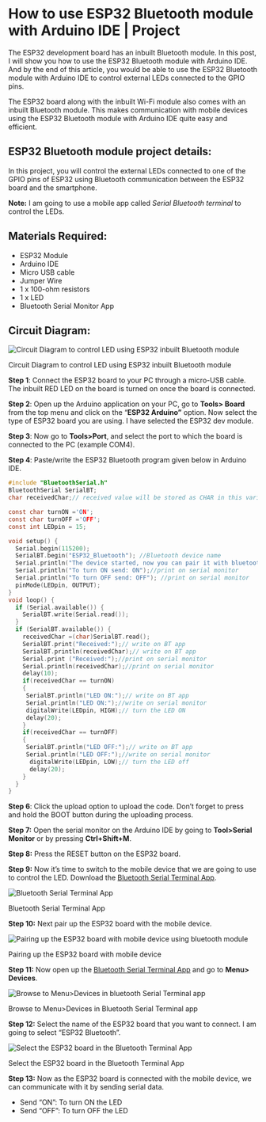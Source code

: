# How to use ESP32 Bluetooth module with Arduino IDE | Project

The ESP32 development board has an inbuilt Bluetooth module. In this post, I will show you how to use the  ESP32 Bluetooth module with Arduino IDE. And by the end of this article, you would be able to use the ESP32 Bluetooth module with Arduino IDE to control external LEDs connected to the GPIO pins.

The ESP32 board along with the inbuilt Wi-Fi module also comes with an inbuilt Bluetooth module. This makes communication with mobile devices using the ESP32 Bluetooth module with Arduino IDE quite easy and efficient.

## ESP32 Bluetooth module project details:

In this project, you will  control the external LEDs  connected to one of the GPIO pins of ESP32 using Bluetooth communication  between the ESP32 board and the smartphone.

**Note:**  I am going to use a mobile app called  _Serial Bluetooth terminal_  to control the LEDs.

## **Materials Required:**

-   ESP32 Module
-   Arduino IDE
-   Micro USB cable
-   Jumper Wire
-   1 x 100-ohm resistors
-   1 x LED
-   Bluetooth Serial Monitor App

## **Circuit Diagram:**

![Circuit Diagram to control LED using ESP32 inbuilt Bluetooth module](https://www.etechnophiles.com/wp-content/uploads/2021/04/circuit2.jpg?ezimgfmt=rs:411x481/rscb40/ng:webp/ngcb40)

Circuit Diagram to control LED using ESP32 inbuilt Bluetooth module

**Step 1**:  Connect the ESP32 board to your PC through a micro-USB cable. The inbuilt RED LED on the board is turned on once the board is connected.

**Step 2**: Open up the Arduino application on your PC, go to  **Tools> Board**  from the top menu and click on the “**ESP32 Arduino”** option. Now select the type of ESP32 board you are using. I have selected the  ESP32 dev module.

**Step 3**:  Now go to  **Tools>Port**, and select the port to which the board is connected to the PC (example COM4).

**Step 4**: Paste/write the ESP32 Bluetooth program given below in Arduino IDE.

```c
#include "BluetoothSerial.h"
BluetoothSerial SerialBT;
char receivedChar;// received value will be stored as CHAR in this variable

const char turnON ='ON';
const char turnOFF ='OFF';
const int LEDpin = 15;

void setup() {
  Serial.begin(115200);
  SerialBT.begin("ESP32_Bluetooth"); //Bluetooth device name
  Serial.println("The device started, now you can pair it with bluetooth!");
  Serial.println("To turn ON send: ON");//print on serial monitor  
  Serial.println("To turn OFF send: OFF"); //print on serial monitor 
  pinMode(LEDpin, OUTPUT);
}
void loop() {
  if (Serial.available()) {
    SerialBT.write(Serial.read());
  }
  if (SerialBT.available()) {
    receivedChar =(char)SerialBT.read();
    SerialBT.print("Received:");// write on BT app
    SerialBT.println(receivedChar);// write on BT app      
    Serial.print ("Received:");//print on serial monitor
    Serial.println(receivedChar);//print on serial monitor  
    delay(10);  
    if(receivedChar == turnON)
    {
     SerialBT.println("LED ON:");// write on BT app
     Serial.println("LED ON:");//write on serial monitor
     digitalWrite(LEDpin, HIGH);// turn the LED ON 
     delay(20);
    }
    if(receivedChar == turnOFF)
    {
     SerialBT.println("LED OFF:");// write on BT app
     Serial.println("LED OFF:");//write on serial monitor
      digitalWrite(LEDpin, LOW);// turn the LED off 
      delay(20);
    }    
  }
}
```
**Step 6**: Click the upload option to upload the code. Don’t forget to press and hold the BOOT button during the uploading process.

**Step 7:**  Open the serial monitor on the Arduino IDE by going to  **Tool>Serial Monitor**  or by pressing  **Ctrl+Shift+M**.

**Step 8:** Press the  RESET button  on the ESP32 board.

**Step 9:**  Now it’s time to switch to the mobile device that we are going to use to control the LED. Download the  [Bluetooth Serial Terminal App](https://play.google.com/store/apps/details?id=de.kai_morich.serial_bluetooth_terminal&hl=en_IN&gl=US).

![Bluetooth Serial Terminal App](https://www.etechnophiles.com/wp-content/uploads/2021/04/app-title.png?ezimgfmt=rs:709x235/rscb40/ng:webp/ngcb40)

Bluetooth Serial Terminal App

**Step 10:**  Next pair up the ESP32 board with the mobile device.

![Pairing up the ESP32 board with mobile device using bluetooth module](https://www.etechnophiles.com/wp-content/uploads/2021/04/pairup1.jpg?ezimgfmt=rs:335x577/rscb40/ng:webp/ngcb40)

Pairing up the ESP32 board with mobile device

**Step 11:** Now open up the  [Bluetooth Serial Terminal App](https://play.google.com/store/apps/details?id=de.kai_morich.serial_bluetooth_terminal&hl=en_IN&gl=US)  and go to  **Menu> Devices**.

![Browse to Menu>Devices in bluetooth Serial Terminal app](https://www.etechnophiles.com/wp-content/uploads/2021/04/app.jpg?ezimgfmt=rs:714x287/rscb40/ng:webp/ngcb40)

Browse to Menu>Devices in Bluetooth Serial Terminal app

**Step 12:**  Select the name of the ESP32 board that you want to connect. I am going to select “ESP32 Bluetooth”.

![Select the ESP32 board in the Bluetooth Terminal App](https://www.etechnophiles.com/wp-content/uploads/2021/04/device-select.jpg?ezimgfmt=rs:434x635/rscb40/ng:webp/ngcb40)

Select the ESP32 board in the Bluetooth Terminal App

**Step 13:** Now as the ESP32 board is connected with the mobile device, we can communicate with it by sending serial data.

-   Send “ON”: To turn ON the LED
-   Send “OFF”: To turn OFF the LED
